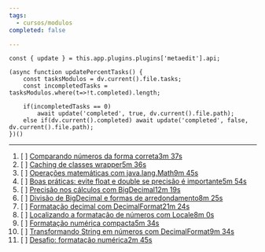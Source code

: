 ```yaml
---
tags:
  - cursos/modulos
completed: false

---
```


```dataviewjs
const { update } = this.app.plugins.plugins['metaedit'].api;

(async function updatePercentTasks() {
	const tasksModulos = dv.current().file.tasks;
	const incompletedTasks = tasksModulos.where(t=>!t.completed).length;
	
	if(incompletedTasks == 0)
		await update('completed', true, dv.current().file.path);
	else if(dv.current().completed) await update('completed', false, dv.current().file.path);
})()
```
---
1. [ ] [Comparando números da forma correta3m 37s](https://app.algaworks.com/aulas/4729/comparando-numeros-da-forma-correta)
2. [ ] [Caching de classes wrapper5m 36s](https://app.algaworks.com/aulas/4730/caching-de-classes-wrapper)
3. [ ] [Operações matemáticas com java.lang.Math9m 45s](https://app.algaworks.com/aulas/4731/operacoes-matematicas-com-javalangmath)
4. [ ] [Boas práticas: evite float e double se precisão é importante5m 54s](https://app.algaworks.com/aulas/4732/boas-praticas-evite-float-e-double-se-precisao-e-importante)
5. [ ] [Precisão nos cálculos com BigDecimal12m 19s](https://app.algaworks.com/aulas/4733/precisao-nos-calculos-com-bigdecimal)
6. [ ] [Divisão de BigDecimal e formas de arredondamento8m 25s](https://app.algaworks.com/aulas/4734/divisao-de-bigdecimal-e-formas-de-arredondamento)
7. [ ] [Formatação decimal com DecimalFormat21m 24s](https://app.algaworks.com/aulas/4735/formatacao-decimal-com-decimalformat)
8. [ ] [Localizando a formatação de números com Locale8m 0s](https://app.algaworks.com/aulas/4736/localizando-a-formatacao-de-numeros-com-locale)
9. [ ] [Formatação numérica compacta5m 34s](https://app.algaworks.com/aulas/4737/formatacao-numerica-compacta)
10. [ ] [Transformando String em números com DecimalFormat9m 34s](https://app.algaworks.com/aulas/4738/transformando-string-em-numeros-com-decimalformat)
11. [ ] [Desafio: formatação numérica2m 45s](https://app.algaworks.com/aulas/4739/desafio-formatacao-numerica)